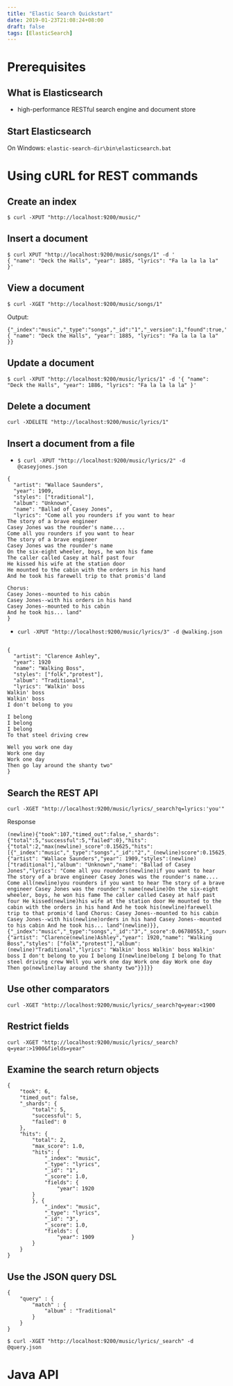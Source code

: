 ```yaml
---
title: "Elastic Search Quickstart"
date: 2019-01-23T21:08:24+08:00
draft: false
tags: [ElasticSearch]
---
```


# Prerequisites
## What is Elasticsearch

- high-performance RESTful search engine and document store

## Start Elasticsearch

On Windows:
`elastic‑search‑dir\bin\elasticsearch.bat`

# Using cURL for REST commands

## Create an index

`$ curl ‑XPUT "http://localhost:9200/music/"`

## Insert a document

```
$ curl XPUT "http://localhost:9200/music/songs/1" ‑d '
{ "name": "Deck the Halls", "year": 1885, "lyrics": "Fa la la la la" }'
```

## View a document

```
$ curl ‑XGET "http://localhost:9200/music/songs/1"
```
Output:
```
{"_index":"music","_type":"songs","_id":"1","_version":1,"found":true,"_source":
{ "name": "Deck the Halls", "year": 1885, "lyrics": "Fa la la la la" }}
```
## Update a document

```
$ curl ‑XPUT "http://localhost:9200/music/lyrics/1" ‑d '{ "name":
"Deck the Halls", "year": 1886, "lyrics": "Fa la la la la" }'
```

## Delete a document
```
curl ‑XDELETE "http://localhost:9200/music/lyrics/1"
```

## Insert a document from a file
+ `$ curl ‑XPUT "http://localhost:9200/music/lyrics/2" ‑d @caseyjones.json`

```
{
  "artist": "Wallace Saunders",
  "year": 1909,
  "styles": ["traditional"],
  "album": "Unknown",
  "name": "Ballad of Casey Jones",
  "lyrics": "Come all you rounders if you want to hear
The story of a brave engineer
Casey Jones was the rounder's name....
Come all you rounders if you want to hear
The story of a brave engineer
Casey Jones was the rounder's name
On the six‑eight wheeler, boys, he won his fame
The caller called Casey at half past four
He kissed his wife at the station door
He mounted to the cabin with the orders in his hand
And he took his farewell trip to that promis'd land

Chorus:
Casey Jones‑‑mounted to his cabin
Casey Jones‑‑with his orders in his hand
Casey Jones‑‑mounted to his cabin
And he took his... land"
}
```
+ `curl ‑XPUT "http://localhost:9200/music/lyrics/3" ‑d @walking.json`
  
```

{
  "artist": "Clarence Ashley",
  "year": 1920
  "name": "Walking Boss",
  "styles": ["folk","protest"],
  "album": "Traditional",
  "lyrics": "Walkin' boss
Walkin' boss
Walkin' boss
I don't belong to you

I belong
I belong
I belong
To that steel driving crew

Well you work one day
Work one day
Work one day
Then go lay around the shanty two"
}
```

## Search the REST API

`curl ‑XGET "http://localhost:9200/music/lyrics/_search?q=lyrics:'you'"`

Response

```
(newline){"took":107,"timed_out":false,"_shards":{"total":5,"successful":5,"failed":0},"hits":{"total":2,"max(newline)_score":0.15625,"hits":[{"_index":"music","_type":"songs","_id":"2","_(newline)score":0.15625,"_source":{"artist": "Wallace Saunders","year": 1909,"styles":(newline)["traditional"],"album": "Unknown","name": "Ballad of Casey Jones","lyrics": "Come all you rounders(newline)if you want to hear The story of a brave engineer Casey Jones was the rounder's name.... Come all(newline)you rounders if you want to hear The story of a brave engineer Casey Jones was the rounder's name(newline)On the six‑eight wheeler, boys, he won his fame The caller called Casey at half past four He kissed(newline)his wife at the station door He mounted to the cabin with the orders in his hand And he took his(newline)farewell trip to that promis'd land Chorus: Casey Jones‑‑mounted to his cabin Casey Jones‑‑with his(newline)orders in his hand Casey Jones‑‑mounted to his cabin And he took his... land"(newline)}},{"_index":"music","_type":"songs","_id":"3","_score":0.06780553,"_source":{"artist": "Clarence(newline)Ashley","year": 1920,"name": "Walking Boss","styles": ["folk","protest"],"album":(newline)"Traditional","lyrics": "Walkin' boss Walkin' boss Walkin' boss I don't belong to you I belong I(newline)belong I belong To that steel driving crew Well you work one day Work one day Work one day Then go(newline)lay around the shanty two"}}]}}

```

## Use other comparators
`curl ‑XGET "http://localhost:9200/music/lyrics/_search?q=year:<1900`

## Restrict fields
`curl ‑XGET "http://localhost:9200/music/lyrics/_search?q=year:>1900&fields=year"`


## Examine the search return objects
```
{
    "took": 6,
    "timed_out": false,
    "_shards": {
        "total": 5,
        "successful": 5,
        "failed": 0
    },
    "hits": {
        "total": 2,
        "max_score": 1.0,
        "hits": {
            "_index": "music",
            "_type": "lyrics",
            "_id": "1",
            "_score": 1.0,
            "fields": {
                "year": 1920            
        }
        }, {
            "_index": "music",
            "_type": "lyrics",
            "_id": "3",
            "_score": 1.0,
            "fields": {
                "year": 1909            }
        }    
    }
}
```

## Use the JSON query DSL
```
{
    "query" : {
        "match" : {
            "album" : "Traditional"
        }
    }
}
```
`$ curl ‑XGET "http://localhost:9200/music/lyrics/_search" ‑d @query.json`

# Java API
